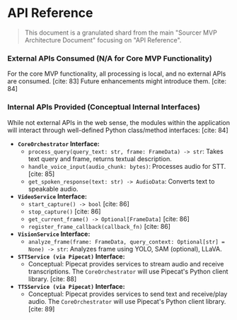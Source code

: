 # API Reference

> This document is a granulated shard from the main "Sourcer MVP Architecture Document" focusing on "API Reference".

### External APIs Consumed (N/A for Core MVP Functionality)

For the core MVP functionality, all processing is local, and no external APIs are consumed. [cite: 83] Future enhancements might introduce them. [cite: 84]

### Internal APIs Provided (Conceptual Internal Interfaces)

While not external APIs in the web sense, the modules within the application will interact through well-defined Python class/method interfaces: [cite: 84]

  - **`CoreOrchestrator` Interface:**
      - `process_query(query_text: str, frame: FrameData) -> str`: Takes text query and frame, returns textual description.
      - `handle_voice_input(audio_chunk: bytes)`: Processes audio for STT. [cite: 85]
      - `get_spoken_response(text: str) -> AudioData`: Converts text to speakable audio.
  - **`VideoService` Interface:**
      - `start_capture() -> bool` [cite: 86]
      - `stop_capture()` [cite: 86]
      - `get_current_frame() -> Optional[FrameData]` [cite: 86]
      - `register_frame_callback(callback_fn)` [cite: 86]
  - **`VisionService` Interface:**
      - `analyze_frame(frame: FrameData, query_context: Optional[str] = None) -> str`: Analyzes frame using YOLO, SAM (optional), LLaVA.
  - **`STTService (via Pipecat)` Interface:**
      - Conceptual: Pipecat provides services to stream audio and receive transcriptions. The `CoreOrchestrator` will use Pipecat's Python client library. [cite: 88]
  - **`TTSService (via Pipecat)` Interface:**
      - Conceptual: Pipecat provides services to send text and receive/play audio. The `CoreOrchestrator` will use Pipecat's Python client library. [cite: 89]